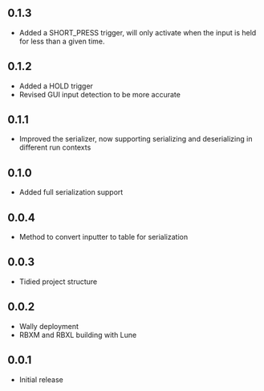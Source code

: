 ## 0.1.3

- Added a SHORT_PRESS trigger, will only activate when the input is held for less than a given time.

## 0.1.2

- Added a HOLD trigger
- Revised GUI input detection to be more accurate

## 0.1.1

- Improved the serializer, now supporting serializing and deserializing in different run contexts

## 0.1.0

- Added full serialization support

## 0.0.4

- Method to convert inputter to table for serialization

## 0.0.3

- Tidied project structure

## 0.0.2

- Wally deployment
- RBXM and RBXL building with Lune

## 0.0.1

- Initial release